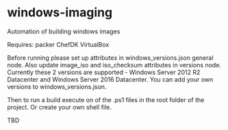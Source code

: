 # windows-imaging
Automation of building windows images

Requires:
  packer
  ChefDK
  VirtualBox

Before running please set up attributes in windows_versions.json general node.
Also update image_iso and iso_checksum attributes in versions node.
Currently these 2 versions are supported - Windows Server 2012 R2 Datacenter and Windows Server 2016 Datacenter. 
You can add your own versions to windows_versions.json.

Then to run a build execute on of the .ps1 files in the root folder of the project. Or create your own shell file.

TBD